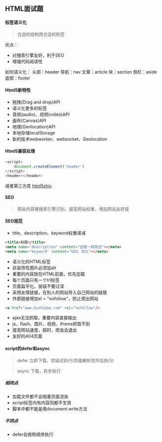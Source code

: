 ## HTML面试题
#### 标签语义化
> 合适的结构用合适的标签

优点：
- 对搜索引擎友好，利于SEO
- 增强代码阅读性

如何语义化：
头部：header  导航：nav  文章：article  块：section  侧栏：aside  底部：footer

#### Html5新特性
- 拖拽(Drag and drop)API
- 语义化更多的标签
- 音频(audio)、视频(video)API
- 画布(Canvas)API
- 地理(Genlocation)API
- 本地存储localStorage
- 新的技术webworker、websocket、Geolocation

#### Html5兼容处理

```javascript
<script>
    document.createElement('header')
</script>
<header></header>
```
或者第三方库
[html5shiv](https://github.com/aFarkas/html5shiv/blob/master/src/html5shiv.js)

#### SEO
> 网站内容被搜索引擎识别，提高网站权重，增加网站友好度

#### SEO规范
- title、description、keyword权重递减
```html
<title>标题</title>
<meta name="description" content="这是一段简述"></meta>
<meta name="keyword" content="SEO、优化"></meta>
```
- 语义化的HTML标签
- 非装饰性图片必须加alt
- 重要的内容放在HTML前面，优先加载
- 每个页面只有一个h1标签
- 页面扁平化，层级不要过深
- 采用友情链接，在别人的网站导入自己网站的链接
- 外部链接增加el = "nofollow"，防止爬出网站
```html
<a href="www.buzhidao.com" rel="nofollow"/>
```
- ajax无法抓取，重要内容直接输出
- js、flash、图片、视频、iframe抓取不到
- 提高网站速度，超时，爬虫会退出
- 友好的404页面

#### script的defer和async
> defer 立即下载，但延迟执行(页面解析完毕后执行)

> async 下载，异步执行

##### 相同点
- 加载文件都不会阻塞页面渲染
- script标签内有内容则都不生效
- 脚本中都不能是用document.write方法

##### 不同点
- defer会按照顺序执行